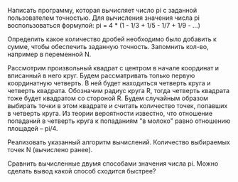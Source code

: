 Написать программу, которая вычисляет число pi с заданной пользователем точностью. Для вычисления значения числа pi воспользоваться формулой: 
pi = 4 * (1 - 1/3 + 1/5 - 1/7 + 1/9 - ...)


Определить какое количество дробей необходимо было добавить к сумме, чтобы обеспечить заданную точность. Запомнить кол-во, например в переменной N.

 
Рассмотрим произвольный квадрат с центром в начале координат и вписанный в него круг. Будем рассматривать только первую координатную четверть.
В ней будет находиться четверть круга и четверть квадрата. Обозначим радиус круга R, тогда четверть квадрата тоже будет квадратом со стороной R. 
Будем случайным образом выбирать точки в этом квадрате и считать количество точек, попавших в четверть круга. Из теории вероятности известно, 
что отношение попаданий в четверть круга к попаданиям "в молоко" равно отношению площадей – pi/4.

Реализовать указанный алгоритм вычислений. Количество выбираемых точек N (вычислено ранее).

 
Сравнить вычисленные двумя способами значения числа pi. Можно сделать вывод какой способ сходится быстрее?
